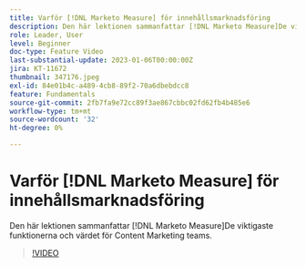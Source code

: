 ```yaml
---
title: Varför [!DNL Marketo Measure] för innehållsmarknadsföring
description: Den här lektionen sammanfattar [!DNL Marketo Measure]De viktigaste funktionerna och värdet för Content Marketing teams.
role: Leader, User
level: Beginner
doc-type: Feature Video
last-substantial-update: 2023-01-06T00:00:00Z
jira: KT-11672
thumbnail: 347176.jpeg
exl-id: 84e01b4c-a489-4cb8-89f2-70a6dbebdcc8
feature: Fundamentals
source-git-commit: 2fb7fa9e72cc89f3ae867cbbc02fd62fb4b485e6
workflow-type: tm+mt
source-wordcount: '32'
ht-degree: 0%

---
```


# Varför [!DNL Marketo Measure] för innehållsmarknadsföring

Den här lektionen sammanfattar [!DNL Marketo Measure]De viktigaste funktionerna och värdet för Content Marketing teams.

>[!VIDEO](https://video.tv.adobe.com/v/347176/?quality=12&learn=on)
